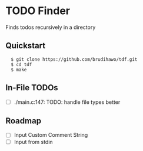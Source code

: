 # TODO Finder

Finds todos recursively in a directory

## Quickstart

```commandline
  $ git clone https://github.com/brudihawo/tdf.git
  $ cd tdf
  $ make
```

## In-File TODOs
- [ ] ./main.c:147: TODO: handle file types better

## Roadmap
- [ ] Input Custom Comment String
- [ ] Input from stdin
